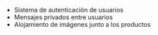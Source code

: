 - Sistema de autenticación de usuarios
- Mensajes privados entre usuarios
- Alojamiento de imágenes junto a los productos